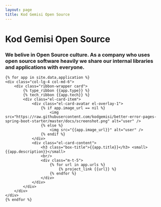 ```yaml
---
layout: page
title: Kod Gemisi Open Source
---
```


<div class="row">
    <div class="col-12">
        <div class="card">
            <div class="card-body text-center">
                <h1 class="card-title">Kod Gemisi Open Source</h1>
                <h3>We belive in Open Source culture. As a company who uses open source software heavily we share our internal libraries and applications with everyone.</h3>
            </div>
        </div>
    </div>
</div>

<div class="row el-element-overlay">

    {% for app in site.data.application %}
    <div class="col-lg-4 col-md-6">
        <div class="ribbon-wrapper card">
            {% type_ribbon {{app.type}} %}
            {% tech_ribbon {{app.tech}} %}
            <div class="el-card-item">
                <div class="el-card-avatar el-overlay-1">
                    {% if app.image_url == nil %}
                        <img src="https://raw.githubusercontent.com/kodgemisi/better-error-pages-spring-boot-starter/master/docs/screenshot.png" alt="user" />
                    {% else %}
                        <img src="{{app.image_url}}" alt="user" />
                    {% endif %}
                </div>
                <div class="el-card-content">
                    <h3 class="box-title">{{app.title}}</h3> <small>{{app.description}}</small>
                    <br/>
                    <div class="m-t-5">
                        {% for url in app.urls %}
                            {% project_link {{url}} %}
                        {% endfor %}
                    </div>
                </div>
            </div>
        </div>
    </div>
    {% endfor %}

</div>
